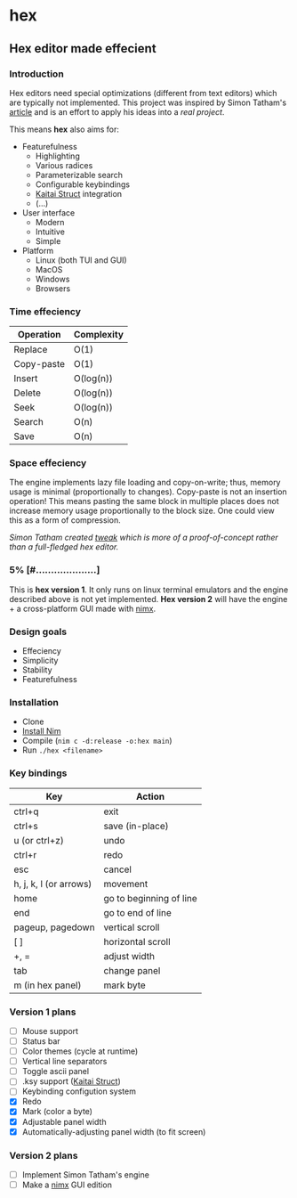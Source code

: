 # hex
## Hex editor made effecient

### Introduction
Hex editors need special optimizations (different from text editors) which are typically not implemented. This project was inspired by Simon Tatham's [article](https://www.chiark.greenend.org.uk/~sgtatham/tweak/btree.html) and is an effort to apply his ideas into a *real project*.

This means **hex** also aims for:
* Featurefulness
    - Highlighting
    - Various radices
    - Parameterizable search
    - Configurable keybindings
    - [Kaitai Struct](https://kaitai.io/) integration
    - (...)
* User interface
    - Modern
    - Intuitive
    - Simple
* Platform
    - Linux (both TUI and GUI)
    - MacOS
    - Windows
    - Browsers

### Time effeciency
| Operation | Complexity |
|---------- | ---------- |
| Replace | O(1) |
| Copy-paste | O(1) |
| Insert | O(log(n)) |
| Delete | O(log(n)) |
| Seek | O(log(n)) |
| Search | O(n) |
| Save | O(n) |

### Space effeciency
The engine implements lazy file loading and copy-on-write; thus, memory usage is minimal (proportionally to changes).
Copy-paste is not an insertion operation! This means pasting the same block in multiple places does not increase memory usage proportionally to the block size. One could view this as a form of compression.

*Simon Tatham created [tweak](https://www.chiark.greenend.org.uk/~sgtatham/tweak/) which is more of a proof-of-concept rather than a full-fledged hex editor.*

### 5% [#....................]
This is **hex version 1**. It only runs on linux terminal emulators and the engine described above is not yet implemented.
**Hex version 2** will have the engine + a cross-platform GUI made with [nimx](https://github.com/yglukhov/nimx).

### Design goals
* Effeciency
* Simplicity
* Stability
* Featurefulness

### Installation
* Clone
* [Install Nim](https://nim-lang.org/install.html)
* Compile (`nim c -d:release -o:hex main`) 
* Run `./hex <filename>`

### Key bindings

| Key | Action |
|----------------- | ------------------------- |
| ctrl+q | exit |
| ctrl+s | save (in-place) |
| u (or ctrl+z) | undo |
| ctrl+r | redo |
| esc | cancel |
| h, j, k, l (or arrows) | movement |
| home | go to beginning of line |
| end | go to end of line |
| pageup, pagedown  | vertical scroll |
| [ ] | horizontal scroll |
| +, = | adjust width |
| tab | change panel |
| m (in hex panel) | mark byte |

### Version 1 plans
- [ ] Mouse support
- [ ] Status bar
- [ ] Color themes (cycle at runtime)
- [ ] Vertical line separators
- [ ] Toggle ascii panel
- [ ] .ksy support ([Kaitai Struct](https://kaitai.io/))
- [ ] Keybinding configution system
- [x] Redo
- [x] Mark (color a byte)
- [x] Adjustable panel width
- [x] Automatically-adjusting panel width (to fit screen)

### Version 2 plans
- [ ] Implement Simon Tatham's engine
- [ ] Make a [nimx](https://github.com/yglukhov/nimx) GUI edition